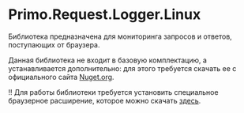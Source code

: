 # Primo.Request.Logger.Linux

Библиотека предназначена для мониторинга запросов и ответов, поступающих от браузера.

Данная библиотека не входит в базовую комплектацию, а устанавливается дополнительно: для этого требуется скачать ее c официального сайта [Nuget.org](https://www.nuget.org/packages?q=Primo.Request.Logger).

:bangbang: Для работы библиотеки требуется установить специальное браузерное расширение, которое можно скачать [здесь](https://disk.primo-rpa.ru/index.php/s/t9BHBjR6PP06Yax?path=%2FMisc).

